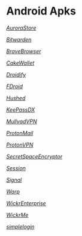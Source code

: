 # Android Apks

*[AuroraStore](https://github.com/oldstreetloft/android/raw/main/Apks/AuroraStore.apk)*

*[Bitwarden](https://github.com/oldstreetloft/android/raw/main/Apks/Bitwarden.apk)*

*[BraveBrowser](https://github.com/oldstreetloft/android/raw/main/Apks/BraveBrowser.apk)*

*[CakeWallet](https://github.com/oldstreetloft/android/raw/main/Apks/CakeWallet.apk)*

*[Droidify](https://github.com/oldstreetloft/android/raw/main/Apks/Droidify.apk)*

*[FDroid](https://github.com/oldstreetloft/android/raw/main/Apks/FDroid.apk)*

*[Hushed](https://github.com/oldstreetloft/android/raw/main/Apks/Hushed.apk)*

*[KeePassDX](https://github.com/oldstreetloft/android/raw/main/Apks/KeePassDX.apk)*

*[MullvadVPN](https://github.com/oldstreetloft/android/raw/main/Apks/MullvadVPN.apk)*

*[ProtonMail](https://github.com/oldstreetloft/android/raw/main/Apks/ProtonMail.apk)*

*[ProtonVPN](https://github.com/oldstreetloft/android/raw/main/Apks/ProtonVPN.apk)*

*[SecretSpaceEncryptor](https://github.com/oldstreetloft/android/raw/main/Apks/SecretSpaceEncryptor.apk)*

*[Session](https://github.com/oldstreetloft/android/raw/main/Apks/Session.apk)*

*[Signal](https://github.com/oldstreetloft/android/raw/main/Apks/Signal.apk)*

*[Warp](https://github.com/oldstreetloft/android/raw/main/Apks/Warp.apk)*

*[WickrEnterprise](https://github.com/oldstreetloft/android/raw/main/Apks/WickrEnterprise.apk)*

*[WickrMe](https://github.com/oldstreetloft/android/raw/main/Apks/WickrMe.apk)*

*[simplelogin](https://github.com/oldstreetloft/android/raw/main/Apks/simplelogin.apk)*
